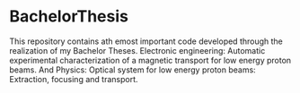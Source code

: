 # BachelorThesis
This repository contains ath emost important code developed through the realization of my Bachelor Theses. Electronic engineering: Automatic experimental  characterization of a magnetic  transport for low energy proton  beams. And Physics: Optical system for low energy proton beams: Extraction, focusing and transport.
